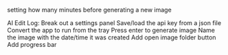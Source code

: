 
setting how many minutes before generating a new image


AI Edit Log:
Break out a settings panel
    Save/load the api key from a json file
Convert the app to run from the tray
Press enter to generate image
Name the image with the date/time it was created
Add open image folder button
Add progress bar


